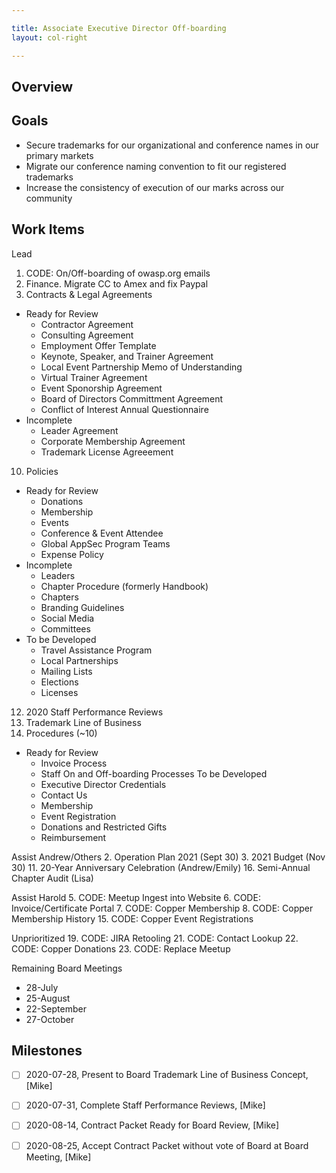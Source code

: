```yaml
---

title: Associate Executive Director Off-boarding
layout: col-right

---
```


## Overview

## Goals 
* Secure trademarks for our organizational and conference names in our primary markets
* Migrate our conference naming convention to fit our registered trademarks
* Increase the consistency of execution of our marks across our community


## Work Items

Lead
1. CODE: On/Off-boarding of owasp.org emails
4. Finance. Migrate CC to Amex and fix Paypal
9. Contracts & Legal Agreements
  - Ready for Review
    - Contractor Agreement
    - Consulting Agreement
    - Employment Offer Template
    - Keynote, Speaker, and Trainer Agreement
    - Local Event Partnership Memo of Understanding
    - Virtual Trainer Agreement
    - Event Sponorship Agreement
    - Board of Directors Committment Agreement
    - Conflict of Interest Annual Questionnaire
  - Incomplete
    - Leader Agreement
    - Corporate Membership Agreement
    - Trademark License Agreeement
10. Policies
  - Ready for Review
    - Donations
    - Membership
    - Events
    - Conference & Event Attendee
    - Global AppSec Program Teams
    - Expense Policy
  - Incomplete
    - Leaders
    - Chapter Procedure (formerly Handbook)
    - Chapters
    - Branding Guidelines
    - Social Media
    - Committees
  - To be Developed
    - Travel Assistance Program
    - Local Partnerships
    - Mailing Lists
    - Elections
    - Licenses
12. 2020 Staff Performance Reviews
13. Trademark Line of Business
14. Procedures (~10)
  - Ready for Review
    - Invoice Process
    - Staff On and Off-boarding Processes
  To be Developed
    - Executive Director Credentials
    - Contact Us
    - Membership
    - Event Registration
    - Donations and Restricted Gifts
    - Reimbursement

Assist Andrew/Others
2. Operation Plan 2021 (Sept 30)
3. 2021 Budget (Nov 30)
11. 20-Year Anniversary Celebration (Andrew/Emily)
16. Semi-Annual Chapter Audit (Lisa)

Assist Harold
5. CODE: Meetup Ingest into Website
6. CODE: Invoice/Certificate Portal
7. CODE: Copper Membership
8. CODE: Copper Membership History
15. CODE: Copper Event Registrations

Unprioritized
19. CODE: JIRA Retooling
21. CODE: Contact Lookup
22. CODE: Copper Donations
23. CODE: Replace Meetup

Remaining Board Meetings
- 28-July
- 25-August
- 22-September
- 27-October

## Milestones

- [ ] 2020-07-28, Present to Board Trademark Line of Business Concept, [Mike]
- [ ] 2020-07-31, Complete Staff Performance Reviews, [Mike]
- [ ] 2020-08-14, Contract Packet Ready for Board Review, [Mike]
- [ ] 2020-08-25, Accept Contract Packet without vote of Board at Board Meeting, [Mike]



